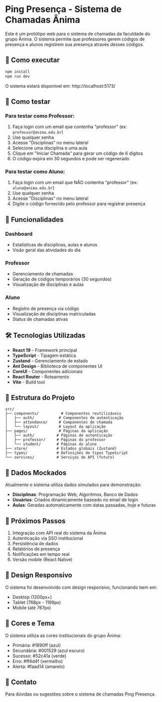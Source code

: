# Ping Presença - Sistema de Chamadas Ânima

Este é um protótipo web para o sistema de chamadas da faculdade do grupo Ânima. O sistema permite que professores gerem códigos de presença e alunos registrem sua presença através desses códigos.

## 🚀 Como executar

```bash
npm install
npm run dev
```

O sistema estará disponível em: http://localhost:5173/

## 👥 Como testar

### Para testar como Professor:
1. Faça login com um email que contenha "professor" (ex: `professor@anima.edu.br`)
2. Use qualquer senha
3. Acesse "Disciplinas" no menu lateral
4. Selecione uma disciplina e uma aula
5. Clique em "Iniciar Chamada" para gerar um código de 6 dígitos
6. O código expira em 30 segundos e pode ser regenerado

### Para testar como Aluno:
1. Faça login com um email que NÃO contenha "professor" (ex: `aluno@anima.edu.br`)
2. Use qualquer senha
3. Acesse "Disciplinas" no menu lateral
4. Digite o código fornecido pelo professor para registrar presença

## 🎨 Funcionalidades

### Dashboard
- Estatísticas de disciplinas, aulas e alunos
- Visão geral das atividades do dia

### Professor
- Gerenciamento de chamadas
- Geração de códigos temporários (30 segundos)
- Visualização de disciplinas e aulas

### Aluno
- Registro de presença via código
- Visualização de disciplinas matriculadas
- Status de chamadas ativas

## 🛠️ Tecnologias Utilizadas

- **React 19** - Framework principal
- **TypeScript** - Tipagem estática
- **Zustand** - Gerenciamento de estado
- **Ant Design** - Biblioteca de componentes UI
- **CoreUI** - Componentes adicionais
- **React Router** - Roteamento
- **Vite** - Build tool

## 📁 Estrutura do Projeto

```
src/
├── components/          # Componentes reutilizáveis
│   ├── auth/           # Componentes de autenticação
│   ├── attendance/     # Componentes de chamada
│   └── layout/         # Layout da aplicação
├── pages/              # Páginas da aplicação
│   ├── auth/          # Páginas de autenticação
│   ├── professor/     # Páginas do professor
│   └── student/       # Páginas do aluno
├── store/             # Estados globais (Zustand)
├── types/             # Definições de tipos TypeScript
└── services/          # Serviços de API (futuro)
```

## 🔄 Dados Mockados

Atualmente o sistema utiliza dados simulados para demonstração:

- **Disciplinas**: Programação Web, Algoritmos, Banco de Dados
- **Usuários**: Criados dinamicamente baseado no email de login
- **Aulas**: Geradas automaticamente com datas passadas, hoje e futuras

## 🚧 Próximos Passos

1. Integração com API real do sistema da Ânima
2. Autenticação via SSO institucional
3. Persistência de dados
4. Relatórios de presença
5. Notificações em tempo real
6. Versão mobile (React Native)

## 📱 Design Responsivo

O sistema foi desenvolvido com design responsivo, funcionando bem em:
- Desktop (1200px+)
- Tablet (768px - 1199px)
- Mobile (até 767px)

## 🎯 Cores e Tema

O sistema utiliza as cores institucionais do grupo Ânima:
- Primária: #1890ff (azul)
- Secundária: #001529 (azul escuro)
- Sucesso: #52c41a (verde)
- Erro: #ff4d4f (vermelho)
- Alerta: #faad14 (amarelo)

## 📧 Contato

Para dúvidas ou sugestões sobre o sistema de chamadas Ping Presença.
